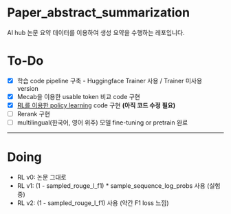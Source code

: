 # Paper_abstract_summarization

AI hub 논문 요약 데이터를 이용하여 생성 요약을 수행하는 레포입니다.

# To-Do

- [x] 학습 code pipeline 구축 - Huggingface Trainer 사용 / Trainer 미사용 version
- [x] Mecab을 이용한 usable token 비교 code 구현
- [x] [RL를 이용한 policy learning](https://arxiv.org/pdf/1705.04304.pdf) code 구현 **(아직 코드 수정 필요)**
- [ ] Rerank 구현
- [ ] multilingual(한국어, 영어 위주) 모델 fine-tuning or pretrain 완료

---

# Doing

* RL v0: 논문 그대로
* RL v1: (1 - sampled_rouge_l_f1) * sample_sequence_log_probs 사용 (실험 중)
* RL v2: (1 - sampled_rouge_l_f1) 사용 (약간 F1 loss 느낌)
